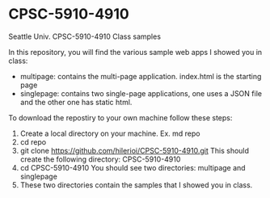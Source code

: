# CPSC-5910-4910
Seattle Univ. CPSC-5910-4910 Class samples

In this repository, you will find the various sample web apps I showed you in class:
* multipage: contains the multi-page application.  index.html is the starting page
* singlepage: contains two single-page applications, one uses a JSON file and the other one has static html.

To download the repostiry to your own machine follow these steps:
1. Create a local directory on your machine. Ex. md repo
2. cd repo
3. git clone https://github.com/hilerioi/CPSC-5910-4910.git This should create the following directory: CPSC-5910-4910
4. cd CPSC-5910-4910 You should see two directories: multipage and singlepage
5. These two directories contain the samples that I showed you in class. 